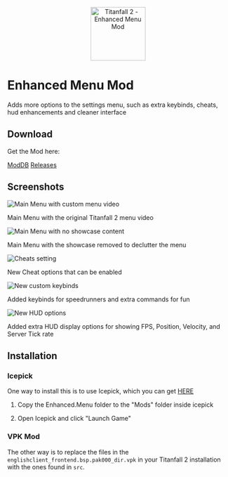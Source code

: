 <p align="center" style="text-align:center"><img width="125" height="122" src="https://raw.githubusercontent.com/taskinoz/Enhanced-Menu-Mod/master/assets/icon.jpg" alt="Titanfall 2 - Enhanced Menu Mod" /></p>

# Enhanced Menu Mod
Adds more options to the settings menu, such as extra keybinds, cheats, hud enhancements and cleaner interface

## Download

Get the Mod here:

[ModDB](https://www.moddb.com/mods/enhanced-menu)
[Releases](https://github.com/taskinoz/Enhanced-Menu-Mod/releases/tag/1.0)

## Screenshots

![Main Menu with custom menu video](https://raw.githubusercontent.com/taskinoz/Enhanced-Menu-Mod/master/assets/menu-main.jpg)

Main Menu with the original Titanfall 2 menu video

![Main Menu with no showcase content](https://raw.githubusercontent.com/taskinoz/Enhanced-Menu-Mod/master/assets/menu-main1.jpg)

Main Menu with the showcase removed to declutter the menu

![Cheats setting](https://raw.githubusercontent.com/taskinoz/Enhanced-Menu-Mod/master/assets/menu-cheats.jpg)

New Cheat options that can be enabled

![New custom keybinds](https://raw.githubusercontent.com/taskinoz/Enhanced-Menu-Mod/master/assets/menu-keys.jpg)

Added keybinds for speedrunners and extra commands for fun

![New HUD options](https://raw.githubusercontent.com/taskinoz/Enhanced-Menu-Mod/master/assets/menu-hud.jpg)

Added extra HUD display options for showing FPS, Position, Velocity, and Server Tick rate

## Installation

### Icepick

One way to install this is to use Icepick, which you can get [HERE](https://titanfallmods.com/)

1) Copy the Enhanced.Menu folder to the "Mods" folder inside icepick

2) Open Icepick and click "Launch Game"

### VPK Mod

The other way is to replace the files in the `englishclient_frontend.bsp.pak000_dir.vpk` in your Titanfall 2 installation with the ones found in `src`.

